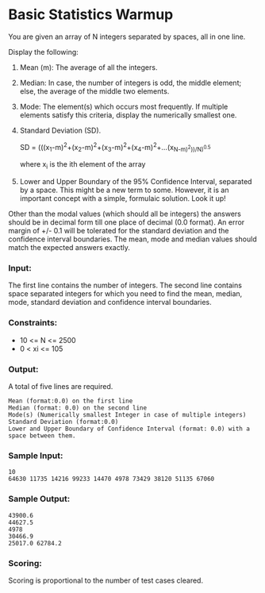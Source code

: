 Basic Statistics Warmup
=======================

You are given an array of N integers separated by spaces, all in one line.

Display the following:

1. Mean (m): The average of all the integers.

2. Median: In case, the number of integers is odd, the middle element; else, the average of the middle two elements.

3. Mode: The element(s) which occurs most frequently. If multiple elements satisfy this criteria, display the numerically smallest one.

4. Standard Deviation (SD).

    SD = (((x<sub>1</sub>-m)<sup>2</sup>+(x<sub>2</sub>-m)<sup>2</sup>+(x<sub>3</sub>-m)<sup>2</sup>+(x<sub>4</sub>-m)<sup>2</sup>+…(x<sub>N</suba>-m)<sup>2</sup>))/N)<sup>0.5</sup>

    where x<sub>i</sub> is the ith element of the array

5. Lower and Upper Boundary of the 95% Confidence Interval, separated by a space. This might be a new term to some. However, it is an important concept with a simple, formulaic solution. Look it up!

Other than the modal values (which should all be integers) the answers should be in decimal form till one place of decimal (0.0 format). An error margin of +/- 0.1 will be tolerated for the standard deviation and the confidence interval boundaries. The mean, mode and median values should match the expected answers exactly.

### Input:

The first line contains the number of integers.
The second line contains space separated integers for which you need to find the mean, median, mode, standard deviation and confidence interval boundaries.

### Constraints:

* 10 <= N <= 2500
* 0 < xi <= 105

### Output:

A total of five lines are required.

    Mean (format:0.0) on the first line
    Median (format: 0.0) on the second line
    Mode(s) (Numerically smallest Integer in case of multiple integers)
    Standard Deviation (format:0.0) 
    Lower and Upper Boundary of Confidence Interval (format: 0.0) with a space between them.

### Sample Input:

    10
    64630 11735 14216 99233 14470 4978 73429 38120 51135 67060

### Sample Output:

    43900.6
    44627.5
    4978
    30466.9
    25017.0 62784.2

### Scoring:

Scoring is proportional to the number of test cases cleared.
